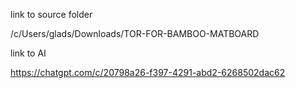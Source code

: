 link to  source folder

/c/Users/glads/Downloads/TOR-FOR-BAMBOO-MATBOARD


link to AI

https://chatgpt.com/c/20798a26-f397-4291-abd2-6268502dac62
